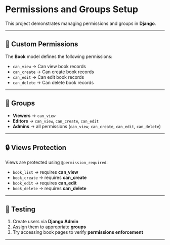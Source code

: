 # Permissions and Groups Setup

This project demonstrates managing permissions and groups in **Django**.

---

## 📌 Custom Permissions

The **Book** model defines the following permissions:

- `can_view` → Can view book records  
- `can_create` → Can create book records  
- `can_edit` → Can edit book records  
- `can_delete` → Can delete book records  

---

## 👥 Groups

- **Viewers** → `can_view`  
- **Editors** → `can_view`, `can_create`, `can_edit`  
- **Admins** → all permissions (`can_view`, `can_create`, `can_edit`, `can_delete`)  

---

## 🔒 Views Protection

Views are protected using `@permission_required`:

- `book_list` → requires **can_view**  
- `book_create` → requires **can_create**  
- `book_edit` → requires **can_edit**  
- `book_delete` → requires **can_delete**  

---

## 🧪 Testing

1. Create users via **Django Admin**  
2. Assign them to appropriate **groups**  
3. Try accessing book pages to verify **permissions enforcement**  

---
